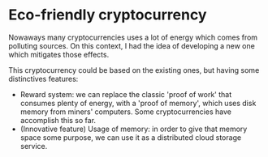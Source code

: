 # Eco-friendly cryptocurrency

Nowaways many cryptocurrencies uses a lot of energy which comes from polluting sources. On this context, I had the idea of developing a new one which mitigates those effects.

This cryptocurrency could be based on the existing ones, but having some distinctives features:

- Reward system: we can replace the classic 'proof of work' that consumes plenty of energy, with a 'proof of memory', which uses disk memory from miners' computers. Some cryptocurrencies have accomplish this so far.  
- (Innovative feature) Usage of memory: in order to give that memory space some purpose, we can use it as a distributed cloud storage service.

